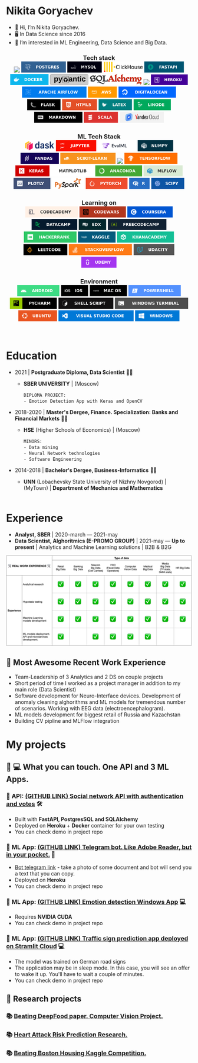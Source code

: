 Nikita Goryachev
============
- 👋 Hi, I’m Nikita Goryachev.
- :desktop_computer: In Data Science since 2016
- 👀 I’m interested in ML Engineering, Data Science and Big Data.


<h3 align="center">
  Tech stack
  <br>
    <img src="https://img.shields.io/badge/python-3670A0?style=for-the-badge&logo=python&logoColor=ffdd54" height="30">
    <img src="https://raw.githubusercontent.com/boramorka/usercontent/4747733b63d843a80f861cc51bf58fcf8586dd82/shields.io/postgres.svg" height="30">
    <img src="https://raw.githubusercontent.com/boramorka/usercontent/a35e7cda4fdf6752e10506954a3a79a15bd7beab/boramorka/mysql.svg" height="30">
    <img src="https://github.com/boramorka/usercontent/blob/main/boramorka/clickhouse.png?raw=true" height="30">
    <img src="https://raw.githubusercontent.com/boramorka/usercontent/4747733b63d843a80f861cc51bf58fcf8586dd82/shields.io/fastapi.svg" height="30">
    <img src="https://raw.githubusercontent.com/boramorka/usercontent/4747733b63d843a80f861cc51bf58fcf8586dd82/shields.io/docker.svg" height="30">
    <img src="https://github.com/boramorka/usercontent/blob/main/API_dev/pydantic.png?raw=true" height="30">
    <img src="https://github.com/boramorka/usercontent/blob/main/API_dev/sqlalchemy.png?raw=true" height="30">
    <img src="https://img.shields.io/badge/github-%23121011.svg?style=for-the-badge&logo=github&logoColor=green" height="30">
    <img src="https://raw.githubusercontent.com/boramorka/usercontent/aad4d15178483720bcc0562617c86a7c84a7d257/shields.io/heroku.svg" width="100">
    <img src="https://raw.githubusercontent.com/boramorka/usercontent/e73616392f6996bccd8ec58974885119894890c2/boramorka/airflow.svg" height="30">
    <img src="https://raw.githubusercontent.com/boramorka/usercontent/a35e7cda4fdf6752e10506954a3a79a15bd7beab/boramorka/aws.svg" height="30">
    <img src="https://raw.githubusercontent.com/boramorka/usercontent/a35e7cda4fdf6752e10506954a3a79a15bd7beab/boramorka/digitalocean.svg" height="30">
    <img src="https://raw.githubusercontent.com/boramorka/usercontent/a35e7cda4fdf6752e10506954a3a79a15bd7beab/boramorka/flask.svg" height="30">
    <img src="https://raw.githubusercontent.com/boramorka/usercontent/a35e7cda4fdf6752e10506954a3a79a15bd7beab/boramorka/html.svg" height="30">
    <img src="https://raw.githubusercontent.com/boramorka/usercontent/a35e7cda4fdf6752e10506954a3a79a15bd7beab/boramorka/latex.svg" height="30">
    <img src="https://raw.githubusercontent.com/boramorka/usercontent/a35e7cda4fdf6752e10506954a3a79a15bd7beab/boramorka/linode.svg" height="30">
    <img src="https://raw.githubusercontent.com/boramorka/usercontent/a35e7cda4fdf6752e10506954a3a79a15bd7beab/boramorka/markdown.svg" height="30">
    <img src="https://raw.githubusercontent.com/boramorka/usercontent/a35e7cda4fdf6752e10506954a3a79a15bd7beab/boramorka/scala.svg" height="30">
    <img src="https://github.com/boramorka/usercontent/blob/main/boramorka/yandex%20cloud.png?raw=true" height="30">
</h3>

<h3 align="center">
  ML Tech Stack
  <br>
  <img src="https://github.com/boramorka/usercontent/blob/main/boramorka/dask.png?raw=true" height="30">
  <img src="https://raw.githubusercontent.com/boramorka/usercontent/a35e7cda4fdf6752e10506954a3a79a15bd7beab/boramorka/jupyter.svg" height="30">
  <img src="https://github.com/boramorka/usercontent/blob/main/heart-risk/EvalML.png?raw=true" height="30">
    <img src="https://raw.githubusercontent.com/boramorka/usercontent/aad4d15178483720bcc0562617c86a7c84a7d257/shields.io/numpy.svg" height="30">
    <img src="https://raw.githubusercontent.com/boramorka/usercontent/aad4d15178483720bcc0562617c86a7c84a7d257/shields.io/pandas.svg" height="30">
    <img src="https://raw.githubusercontent.com/boramorka/usercontent/aad4d15178483720bcc0562617c86a7c84a7d257/shields.io/scikit-learn.svg" height="30">
    <img src="https://img.shields.io/badge/opencv-%23white.svg?style=for-the-badge&logo=opencv&logoColor=white" height="30">
    <img src="https://raw.githubusercontent.com/boramorka/usercontent/aad4d15178483720bcc0562617c86a7c84a7d257/shields.io/tensorflow.svg" height="30">
    <img src="https://raw.githubusercontent.com/boramorka/usercontent/aad4d15178483720bcc0562617c86a7c84a7d257/shields.io/keras.svg" height="30">
    <img src="https://raw.githubusercontent.com/boramorka/usercontent/aad4d15178483720bcc0562617c86a7c84a7d257/shields.io/matplotlib.svg" height="30">
    <img src="https://raw.githubusercontent.com/boramorka/usercontent/a35e7cda4fdf6752e10506954a3a79a15bd7beab/boramorka/anaconda.svg" height="30">
  <img src="https://raw.githubusercontent.com/boramorka/usercontent/a35e7cda4fdf6752e10506954a3a79a15bd7beab/boramorka/mlflow.svg" height="30">
  <img src="https://raw.githubusercontent.com/boramorka/usercontent/a35e7cda4fdf6752e10506954a3a79a15bd7beab/boramorka/plotly.svg" height="30">
  <img src="https://github.com/boramorka/usercontent/blob/main/boramorka/pyspark.png?raw=true" height="30">
  <img src="https://raw.githubusercontent.com/boramorka/usercontent/a35e7cda4fdf6752e10506954a3a79a15bd7beab/boramorka/pytorch.svg" height="30">
  <img src="https://raw.githubusercontent.com/boramorka/usercontent/a35e7cda4fdf6752e10506954a3a79a15bd7beab/boramorka/r.svg" height="30">
  <img src="https://raw.githubusercontent.com/boramorka/usercontent/a35e7cda4fdf6752e10506954a3a79a15bd7beab/boramorka/scipy.svg" height="30">
  <br>

<h3 align="center">
  Learning on
  <br>
  <img src="https://raw.githubusercontent.com/boramorka/usercontent/a35e7cda4fdf6752e10506954a3a79a15bd7beab/boramorka/learn/codeacademy.svg" height="30">
  <img src="https://raw.githubusercontent.com/boramorka/usercontent/a35e7cda4fdf6752e10506954a3a79a15bd7beab/boramorka/learn/codewars.svg" height="30">
  <img src="https://raw.githubusercontent.com/boramorka/usercontent/a35e7cda4fdf6752e10506954a3a79a15bd7beab/boramorka/learn/crs.svg" height="30">
  <img src="https://raw.githubusercontent.com/boramorka/usercontent/a35e7cda4fdf6752e10506954a3a79a15bd7beab/boramorka/learn/datacamp.svg" height="30">
  <img src="https://raw.githubusercontent.com/boramorka/usercontent/a35e7cda4fdf6752e10506954a3a79a15bd7beab/boramorka/learn/edx.svg" height="30">
  <img src="https://raw.githubusercontent.com/boramorka/usercontent/a35e7cda4fdf6752e10506954a3a79a15bd7beab/boramorka/learn/freecodecamp.svg" height="30">
  <img src="https://raw.githubusercontent.com/boramorka/usercontent/a35e7cda4fdf6752e10506954a3a79a15bd7beab/boramorka/learn/hackerrank.svg" height="30">
  <img src="https://raw.githubusercontent.com/boramorka/usercontent/a35e7cda4fdf6752e10506954a3a79a15bd7beab/boramorka/learn/kaggle.svg" height="30">
  <img src="https://raw.githubusercontent.com/boramorka/usercontent/a35e7cda4fdf6752e10506954a3a79a15bd7beab/boramorka/learn/khan.svg" height="30">
  <img src="https://raw.githubusercontent.com/boramorka/usercontent/a35e7cda4fdf6752e10506954a3a79a15bd7beab/boramorka/learn/leetcode.svg" height="30">
  <img src="https://raw.githubusercontent.com/boramorka/usercontent/a35e7cda4fdf6752e10506954a3a79a15bd7beab/boramorka/learn/stackoverflow.svg" height="30">
  <img src="https://raw.githubusercontent.com/boramorka/usercontent/a35e7cda4fdf6752e10506954a3a79a15bd7beab/boramorka/learn/udacity.svg" height="30">
  <img src="https://raw.githubusercontent.com/boramorka/usercontent/a35e7cda4fdf6752e10506954a3a79a15bd7beab/boramorka/learn/udemy.svg" height="30">
  <br>

<h3 align="center">
  Environment
  <br>
  <img src="https://raw.githubusercontent.com/boramorka/usercontent/a35e7cda4fdf6752e10506954a3a79a15bd7beab/boramorka/android.svg" height="30">
  <img src="https://raw.githubusercontent.com/boramorka/usercontent/a35e7cda4fdf6752e10506954a3a79a15bd7beab/boramorka/ios.svg" height="30">
  <img src="https://raw.githubusercontent.com/boramorka/usercontent/a35e7cda4fdf6752e10506954a3a79a15bd7beab/boramorka/macos.svg" height="30">
  <img src="https://raw.githubusercontent.com/boramorka/usercontent/a35e7cda4fdf6752e10506954a3a79a15bd7beab/boramorka/powershell.svg" height="30">
  <img src="https://raw.githubusercontent.com/boramorka/usercontent/a35e7cda4fdf6752e10506954a3a79a15bd7beab/boramorka/pycharm.svg" height="30">
  <img src="https://raw.githubusercontent.com/boramorka/usercontent/a35e7cda4fdf6752e10506954a3a79a15bd7beab/boramorka/shell.svg" height="30">
  <img src="https://raw.githubusercontent.com/boramorka/usercontent/a35e7cda4fdf6752e10506954a3a79a15bd7beab/boramorka/terminal.svg" height="30">
  <img src="https://raw.githubusercontent.com/boramorka/usercontent/a35e7cda4fdf6752e10506954a3a79a15bd7beab/boramorka/ubuntu.svg" height="30">
  <img src="https://raw.githubusercontent.com/boramorka/usercontent/a35e7cda4fdf6752e10506954a3a79a15bd7beab/boramorka/vscode.svg" height="30">
  <img src="https://raw.githubusercontent.com/boramorka/usercontent/a35e7cda4fdf6752e10506954a3a79a15bd7beab/boramorka/windows.svg" height="30">
  <br>

</h3>

<br>

# Education

- 2021 | **Postgraduate Diploma, Data Scientist** :man_student:
  - **SBER UNIVERSITY**  | (Moscow) 
    ```
    DIPLOMA PROJECT:
    - Emotion Detection App with Keras and OpenCV
    ```

- 2018-2020 | **Master's Dergee, Finance. Specialization: Banks and Financial Markets** :man_student:
  - **HSE** (Higher Schools of Economics)  | (Moscow) 
    ```
    MINORS:
    - Data mining
    - Neural Network technologies
    - Software Engineering
    ```

- 2014-2018 | **Bachelor's Dergee, Business-Informatics** :man_student:
  - **UNN** (Lobachevsky State University of Nizhny Novgorod)  | (MyTown) | **Department of Mechanics and Mathematics**
  <br><br>

# Experience


- **Analyst, SBER** | 2020-march — 2021-may 
- **Data Scientist, Alghoritmics (E-PROMO GROUP)** | 2021-may — **Up to present** | Analytics and Machine Learning solutions | B2B & B2G 
  
![table](https://github.com/boramorka/usercontent/blob/main/boramorka/Data%20experience%20table.png?raw=true)

## :construction_worker: Most Awesome Recent Work Experience

* Team-Leadership of 3 Analytics and 2 DS on couple projects
* Short period of time I worked as a project manager in addition to my main role (Data Scientist)
* Software development for Neuro-Interface devices. Development of anomaly cleaning alghorithms and ML models for tremendous number of scenarios. Working with EEG data (electroencephalogram).
* ML models development for biggest retail of Russia and Kazachstan
* Building CV pipline and MLFlow integration


# My projects

## :iphone: :computer: What you can touch. One API and 3 ML Apps.

### :diamond_shape_with_a_dot_inside: **API:** [(GITHUB LINK) Social network API with authentication and votes](https://github.com/boramorka/API_dev) :hammer_and_wrench:
- Built with **FastAPI, PostgresSQL and SQLAlchemy**
- Deployed on **Heroku** + **Docker** container for your own testing
- You can check demo in project repo

### :large_blue_diamond: **ML App:** [(GITHUB LINK) Telegram bot. Like Adobe Reader, but in your pocket.](https://github.com/boramorka/text-extraction-app) :iphone:
- [Bot telegram link](https://t.me/boramorka_text_extraction_bot) - take a photo of some document and bot will send you a text that you can copy.
- Deployed on **Heroku**
- You can check demo in project repo

### :large_blue_diamond: **ML App:** [(GITHUB LINK) Emotion detection Windows App](https://github.com/boramorka/Emotion_detection_v1) :computer:
- Requires **NVIDIA CUDA**
- You can check demo in project repo

### :large_blue_diamond: **ML App:** [(GITHUB LINK) Traffic sign prediction app deployed on Stramlit Cloud](https://github.com/boramorka/Traffic-sign-prediction-app_1) :computer:
- The model was trained on German road signs
- The application may be in sleep mode. In this case, you will see an offer to wake it up. You'll have to wait a couple of minutes.
- You can check demo in project repo

## :page_with_curl: Research projects

### :books: [Beating DeepFood paper. Computer Vision Project.](https://github.com/boramorka/beating-deepfood-paper)
### :books: [Heart Attack Risk Prediction Research.](https://github.com/boramorka/Heart-Attack-Risk-Prediction-Research-AutoML)
### :books: [Beating Boston Housing Kaggle Competition.](https://github.com/boramorka/beating-boston-housing)
